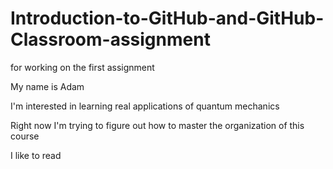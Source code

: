 # Introduction-to-GitHub-and-GitHub-Classroom-assignment
for working on the first assignment  

My name is Adam  

I'm interested in learning real applications of quantum mechanics  

Right now I'm trying to figure out how to master the organization of this course  

I like to read
